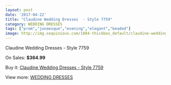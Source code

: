 ```yaml
---
layout: post
date: '2017-04-22'
title: "Claudine Wedding Dresses  - Style 7759"
category: WEDDING DRESSES
tags: ["prom","junoesque","evening","elegant","beaded"]
image: http://img.sequinious.com/1884-thickbox_default/claudine-wedding-dresses-style-7759.jpg
---
```

Claudine Wedding Dresses  - Style 7759

On Sales: **$364.99**
<a href="https://www.sequinious.com/wedding-dresses/733-claudine-wedding-dresses-style-7759.html"><amp-img layout="responsive" width="600" height="600" src="//img.sequinious.com/1884-thickbox_default/claudine-wedding-dresses-style-7759.jpg" alt="Claudine Wedding Dresses  - Style 7759 0" /></a>
<a href="https://www.sequinious.com/wedding-dresses/733-claudine-wedding-dresses-style-7759.html"><amp-img layout="responsive" width="600" height="600" src="//img.sequinious.com/1886-thickbox_default/claudine-wedding-dresses-style-7759.jpg" alt="Claudine Wedding Dresses  - Style 7759 1" /></a>
<a href="https://www.sequinious.com/wedding-dresses/733-claudine-wedding-dresses-style-7759.html"><amp-img layout="responsive" width="600" height="600" src="//img.sequinious.com/1885-thickbox_default/claudine-wedding-dresses-style-7759.jpg" alt="Claudine Wedding Dresses  - Style 7759 2" /></a>

Buy it: [Claudine Wedding Dresses  - Style 7759](https://www.sequinious.com/wedding-dresses/733-claudine-wedding-dresses-style-7759.html "Claudine Wedding Dresses  - Style 7759")

View more: [WEDDING DRESSES](https://www.sequinious.com/2-wedding-dresses "WEDDING DRESSES")
